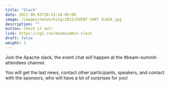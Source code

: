 ```yaml
---
title: "Slack"
date: 2021-08-03T20:51:19-05:00
image: /images/networking/2022/EVENT CHAT SLACK.jpg
description: ""
button: Check it out! 
link: https://sg1.run/beamsummit-slack
draft: false
weight: 1
---
```


Join the Apache slack, the event chat will happen at the #beam-summit-attendees channel. 

You will get the last news, contact other participants, speakers, and contact with the sponsors, who will have a lot of surprises for you!


